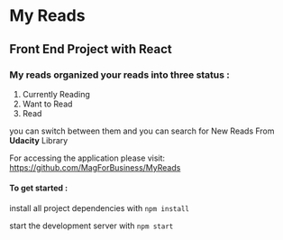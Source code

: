 # My Reads
 
## Front End Project with React


### My reads organized your reads into three status :
1. Currently Reading
2. Want to Read
3. Read

you can switch between them and you can search for New Reads From **Udacity** Library

For accessing the application please visit: 
 https://github.com/MagForBusiness/MyReads

#### To get started :

install all project dependencies with `npm install`

start the development server with `npm start`


